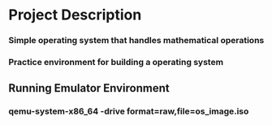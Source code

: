 # Project Description

### Simple operating system that handles mathematical operations

### Practice environment for building a operating system


## Running Emulator Environment

### qemu-system-x86_64 -drive format=raw,file=os_image.iso
